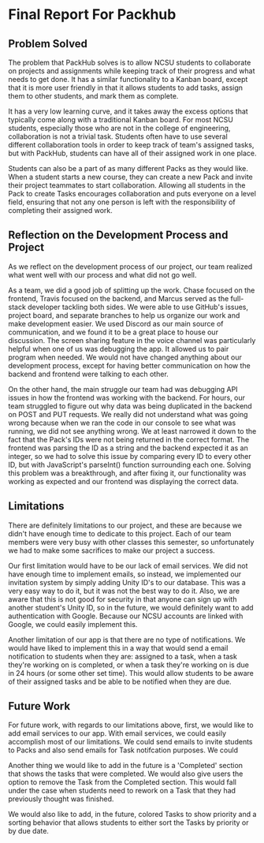 # Final Report For Packhub

## Problem Solved

The problem that PackHub solves is to allow NCSU students to collaborate on projects and assignments while keeping track of their progress and what needs to get done. It has a similar functionality to a Kanban board, except that it is more user friendly in that it allows students to add tasks, assign them to other students, and mark them as complete.

It has a very low learning curve, and it takes away the excess options that typically come along with a traditional Kanban board. For most NCSU students, especially those who are not in the college of engineering, collaboration is not a trivial task. Students often have to use several different collaboration tools in order to keep track of team's assigned tasks, but with PackHub, students can have all of their assigned work in one place.

Students can also be a part of as many different Packs as they would like. When a student starts a new course, they can create a new Pack and invite their project teammates to start collaboration. Allowing all students in the Pack to create Tasks encourages collaboration and puts everyone on a level field, ensuring that not any one person is left with the responsibility of completing their assigned work.

## Reflection on the Development Process and Project

As we reflect on the development process of our project, our team realized what went well with our process and what did not go well.

As a team, we did a good job of splitting up the work. Chase focused on the frontend, Travis focused on the backend, and Marcus served as the full-stack developer tackling both sides. We were able to use GitHub's issues, project board, and separate branches to help us organize our work and make development easier. We used Discord as our main source of communication, and we found it to be a great place to house our discussion. The screen sharing feature in the voice channel was particularly helpful when one of us was debugging the app. It allowed us to pair program when needed. We would not have changed anything about our development process, except for having better communication on how the backend and frontend were talking to each other.

On the other hand, the main struggle our team had was debugging API issues in how the frontend was working with the backend. For hours, our team struggled to figure out why data was being duplicated in the backend on POST and PUT requests. We really did not understand what was going wrong because when we ran the code in our console to see what was running, we did not see anything wrong. We at least narrowed it down to the fact that the Pack's IDs were not being returned in the correct format. The frontend was parsing the ID as a string and the backend expected it as an integer, so we had to solve this issue by comparing every ID to every other ID, but with JavaScript's parseInt() function surrounding each one. Solving this problem was a breakthrough, and after fixing it, our functionality was working as expected and our frontend was displaying the correct data.

## Limitations

There are definitely limitations to our project, and these are because we didn't have enough time to dedicate to this project. Each of our team members were very busy with other classes this semester, so unfortunately we had to make some sacrifices to make our project a success.

Our first limitation would have to be our lack of email services. We did not have enough time to implement emails, so instead, we implemented our invitation system by simply adding Unity ID's to our database. This was a very easy way to do it, but it was not the best way to do it. Also, we are aware that this is not good for security in that anyone can sign up with another student's Unity ID, so in the future, we would definitely want to add authentication with Google. Because our NCSU accounts are linked with Google, we could easily implement this.

Another limitation of our app is that there are no type of notifications. We would have liked to implement this in a way that would send a email notification to students when they are: assigned to a task, when a task they're working on is completed, or when a task they're working on is due in 24 hours (or some other set time). This would allow students to be aware of their assigned tasks and be able to be notified when they are due.

## Future Work

For future work, with regards to our limitations above, first, we would like to add email services to our app. With email services, we could easily accomplish most of our limitations. We could send emails to invite students to Packs and also send emails for Task notifcation purposes. We could

Another thing we would like to add in the future is a 'Completed' section that shows the tasks that were completed. We would also give users the option to remove the Task from the Completed section. This would fall under the case when students need to rework on a Task that they had previously thought was finished.

We would also like to add, in the future, colored Tasks to show priority and a sorting behavior that allows students to either sort the Tasks by priority or by due date.
